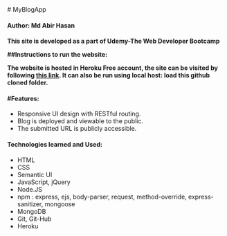 <!DOCTYPE HTML>
<html>
<head>
# MyBlogApp

<h4>Author: Md Abir Hasan<h4>
</head>
<body>
This site is developed as a part of Udemy-The Web Developer Bootcamp

##Instructions to run the website:

<p>The website is hosted in Heroku Free account, the site can be visited by following <a href="https://guarded-bastion-25700.herokuapp.com/blogs">this link</a>. 
It can also be run using local host: load this github cloned folder. </P>

<h4>#Features:</h4>
<ul>
	<li>Responsive UI design with RESTful routing.</li>
	<li>Blog is deployed and viewable to the public.</li>
	<li>The submitted URL is publicly accessible.</li>
</ul>


<h4>Technologies learned and Used:</h4>
<ul>
<li>HTML</li>
<li>CSS</li>
<li>Semantic UI</li>
<li>JavaScript, jQuery</li>
<li>Node.JS</li>
<li>npm : express, ejs, body-parser, request, method-override, express-sanitizer, mongoose</li>
<li>MongoDB</li>
  <li>Git, Git-Hub</li>
<li>Heroku</li>

</ul>

</body>
</html>
